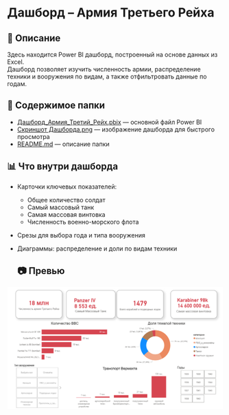 # Дашборд – Армия Третьего Рейха  

## 📌 Описание  
Здесь находится Power BI дашборд, построенный на основе данных из Excel.  
Дашборд позволяет изучить численность армии, распределение техники и вооружения по видам, а также отфильтровать данные по годам.  

## 📂 Содержимое папки  
- [Дашборд_Армия_Третий_Рейх.pbix](./Дашборд_Армия_Третий_Рейх.pbix) — основной файл Power BI  
- [Скриншот Дашборда.png](./Скриншот%20Дашборда.png) — изображение дашборда для быстрого просмотра  
- [README.md](./README.md) — описание папки 

## 📊 Что внутри дашборда  
- Карточки ключевых показателей:  
  - Общее количество солдат  
  - Самый массовый танк  
  - Самая массовая винтовка  
  - Численность военно-морского флота  
- Срезы для выбора года и типа вооружения  
- Диаграммы: распределение и доли по видам техники

  ## 📷 Превью
![Скрин дашборда](./Скриншот%20Дашборда.png)
